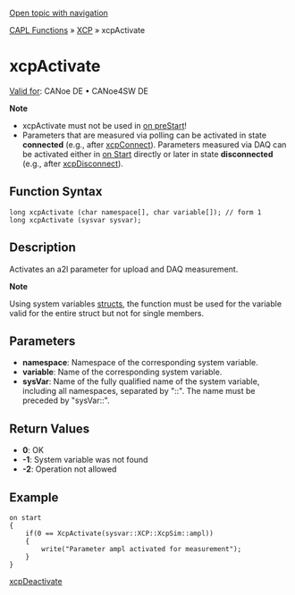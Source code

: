 [Open topic with navigation](../../../../../CANoeDEFamily.htm#Topics/CAPLFunctions/XCP/Functions/CAPLfunctionXCPActivate.md)

[CAPL Functions](../../CAPLfunctions.md) » [XCP](../CAPLfunctionsXCPOverview.md) » xcpActivate

# xcpActivate

[Valid for](../../../Shared/FeatureAvailability.md): CANoe DE • CANoe4SW DE

**Note**

- xcpActivate must not be used in [on preStart](../../Other/CAPLfunctionsEventProceduresOverview.md)!
- Parameters that are measured via polling can be activated in state **connected** (e.g., after [xcpConnect](CAPLfunctionXCPConnect.md)). Parameters measured via DAQ can be activated either in [on Start](../../Other/CAPLfunctionsEventProceduresOverview.md) directly or later in state **disconnected** (e.g., after [xcpDisconnect](CAPLfunctionXCPDisconnect.md)).

## Function Syntax

```plaintext
long xcpActivate (char namespace[], char variable[]); // form 1
long xcpActivate (sysvar sysvar);
```

## Description

Activates an a2l parameter for upload and DAQ measurement.

**Note**

Using system variables [structs](../../../Shared/CAPL/General/Structures.md), the function must be used for the variable valid for the entire struct but not for single members.

## Parameters

- **namespace**: Namespace of the corresponding system variable.
- **variable**: Name of the corresponding system variable.
- **sysVar**: Name of the fully qualified name of the system variable, including all namespaces, separated by "::". The name must be preceded by "sysVar::".

## Return Values

- **0**: OK
- **-1**: System variable was not found
- **-2**: Operation not allowed

## Example

```plaintext
on start
{
    if(0 == XcpActivate(sysvar::XCP::XcpSim::ampl))
    {
        write("Parameter ampl activated for measurement");
    }
}
```

[xcpDeactivate](CAPLfunctionXCPDeactivate.md)

